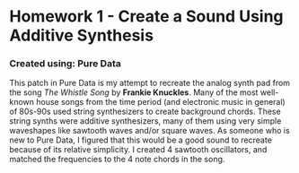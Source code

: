 # Homework 1 - Create a Sound Using Additive Synthesis

### Created using: Pure Data

This patch in Pure Data is my attempt to recreate the analog synth pad from the song *The Whistle Song* by **Frankie Knuckles**. Many of the most well-known house songs from the time period (and electronic music in general) of 80s-90s used string synthesizers to create background chords. These string synths were additive synthesizers, many of them using very simple waveshapes like sawtooth waves and/or square waves. As someone who is new to Pure Data, I figured that this would be a good sound to recreate because of its relative simplicity. I created 4 sawtooth oscillators, and matched the frequencies to the 4 note chords in the song.
